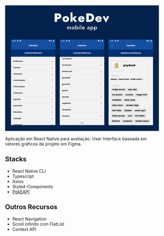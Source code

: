 
![App Screenshot](.github/cover.png)

Aplicação em React Native para avaliação. User Interface baseada em vetores gráficos de projeto em Figma.

## Stacks

-   React Native CLI
-   Typescript
-   Axios
-   Styled-Components
-   [PokEAPI](https://pokeapi.co/)

## Outros Recursos

-   React Navigation
-   Scroll infinito com FlatList
-   Context API
